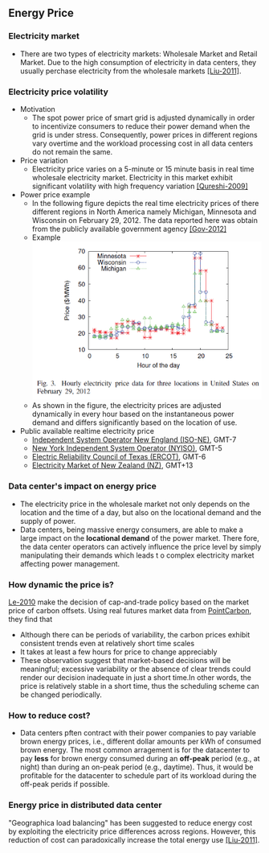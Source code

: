 Energy Price
---

### Electricity market
- There are two types of electricity markets: Wholesale Market and Retail Market. Due to the high consumption of electricity in data centers, they usually perchase electricity from the wholesale markets [[Liu-2011]](http://dl.acm.org/citation.cfm?id=1993767). 



### Electricity price volatility
- Motivation
    - The spot power price of smart grid is adjusted dynamically in order to incentivize consumers to reduce their power demand when the grid is under stress. Consequently, power prices in different regions vary overtime and the workload processing cost in all data centers do not remain the same.
- Price variation
    - Electricity price varies on a 5-minute or 15 minute basis in real time wholesale electricity market. Electricity in this market exhibit significant volatility with high frequency variation [[Qureshi-2009]](http://dl.acm.org/citation.cfm?id=1592584)
- Power price example
    - In the following figure depicts the real time electricity prices of there different regions in North America namely Michigan, Minnesota and Wisconsin on February 29, 2012. The data reported here was obtain from the publicly available government agency [[Gov-2012]](http://www.ferc.gov/)
    - Example ![](../figs/powerPriceEg.PNG)
    - As shown in the figure, the electricity prices are adjusted dynamically in every hour based on the instantaneous power demand and differs significantly based on the location of use.
- Public available realtime electricity price
    - [Independent System Operator New England (ISO-NE)](http://www.iso-ne.com/), GMT-7
    - [New York Independent System Operator (NYISO)](http://www.nyiso.com/public/index.jsp), GMT-5
    - [Electric Reliability Council of Texas (ERCOT)](http://www.ercot.com/), GMT-6
    - [Electricity Market of New Zealand (NZ)](http://www.electricityinfo.co.nz/comitFta/ftapage.main), GMT+13
    
### Data center's impact on energy price
- The electricity price in the wholesale market not only depends on the location and the time of a day, but also on the locational demand and the supply of power. 
- Data centers, being massive energy consumers, are able to make a large impact on the **locational demand** of the power market. There fore, the data center operators can actively influence the price level by simply manipulating their demands which leads t o complex electricity market affecting power management.   
   
   
### How dynamic the price is?
[Le-2010](../../papers/LeB10_Managing-the-cost-energy-consumption-and-carbon-print-of-internet-services.md) make the decision of cap-and-trade policy based on the market price of carbon offsets. Using real futures market data from [PointCarbon](http://financial.thomsonreuters.com/en/resources/articles/point-carbon.html), they find that
- Although there can be periods of variability, the carbon prices exhibit consistent trends even at relatively short time scales
- It takes at least a few hours for price to change appreciably
- These observation suggest that market-based decisions will be meaningful; excessive variability or the absence of clear trends could render our decision inadequate in just a short time.In other words, the price is relatively stable in a short time, thus the scheduling scheme can be changed periodically.

### How to reduce cost?
- Data centers pften contract with their power companies to pay variable brown energy prices, i.e., different dollar amounts per kWh of consumed brown energy. The most common arragement is for the datacenter to pay **less** for brown energy consumed during an **off-peak** period (e.g., at night) than during an on-peak period (e.g., daytime). Thus, it would be profitable for the datacenter to schedule part of its workload during the off-peak perids if possible.

### Energy price in distributed data center
"Geographica load balancing" has been suggested to reduce energy cost by exploiting the electricity price differences across regions. However, this reduction of cost can paradoxically increase the total energy use [[Liu-2011]](https://github.com/hxwang/GreenDC-Summary/blob/master/LiuL11_Greening-Geographical-Load-Balancing.md).
